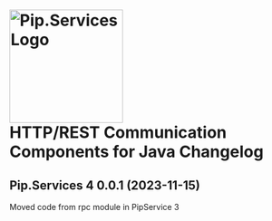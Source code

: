 # <img src="https://uploads-ssl.webflow.com/5ea5d3315186cf5ec60c3ee4/5edf1c94ce4c859f2b188094_logo.svg" alt="Pip.Services Logo" width="200"> <br/> HTTP/REST Communication Components for Java Changelog

## <a name="0.0.1"></a>Pip.Services 4 0.0.1 (2023-11-15)
Moved code from rpc module in PipService 3
